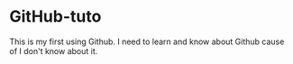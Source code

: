 # GitHub-tuto

This is my first using Github. I need to learn and know about Github cause of I don't know about it.
